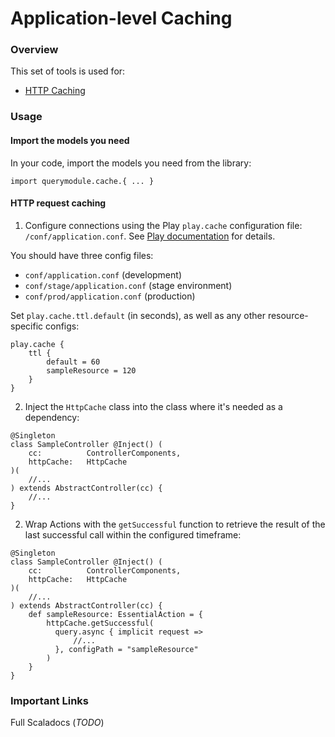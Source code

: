 # Application-level Caching

### Overview

This set of tools is used for:
* [HTTP Caching](#http-request-caching)

### Usage

#### Import the models you need

In your code, import the models you need from the library:
```
import querymodule.cache.{ ... }
```

#### HTTP request caching

1) Configure connections using the Play `play.cache` configuration
file: `/conf/application.conf`. See [Play documentation](https://www.playframework.com/documentation/2.6.x/ScalaDatabase) for details.

You should have three config files:
* `conf/application.conf` (development)
* `conf/stage/application.conf` (stage environment)
* `conf/prod/application.conf` (production)

Set `play.cache.ttl.default` (in seconds), as well as any other resource-specific configs:
```
play.cache {
    ttl {
        default = 60
        sampleResource = 120
    }
}
```

2) Inject the `HttpCache` class into the class where it's needed as a dependency:

```
@Singleton
class SampleController @Inject() (
    cc:          ControllerComponents,
    httpCache:   HttpCache
)(
    //...
) extends AbstractController(cc) {
    //...
}
```

2) Wrap Actions with the `getSuccessful` function to retrieve the result of the last successful call within
the configured timeframe:
```
@Singleton
class SampleController @Inject() (
    cc:          ControllerComponents,
    httpCache:   HttpCache
)(
    //...
) extends AbstractController(cc) {
    def sampleResource: EssentialAction = {
        httpCache.getSuccessful(
          query.async { implicit request =>
              //...
          }, configPath = "sampleResource"
        )
    }
}
```

### Important Links

Full Scaladocs (_TODO_)


